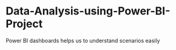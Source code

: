 # Data-Analysis-using-Power-BI-Project
 Power BI dashboards helps us to understand scenarios easily

